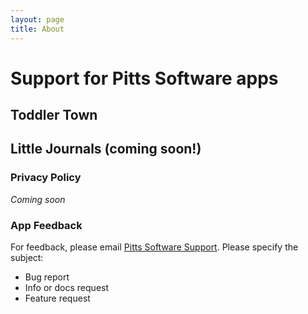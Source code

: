 ```yaml
---
layout: page
title: About
---
```


# Support for Pitts Software apps

## Toddler Town
## Little Journals (coming soon!)

### Privacy Policy
*Coming soon*

### App Feedback
For feedback, please email [Pitts Software Support](mailto:pitts.software@gmail.com).
Please specify the subject:
- Bug report
- Info or docs request
- Feature request


